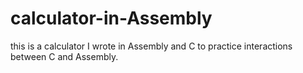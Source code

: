 # calculator-in-Assembly
this is a calculator I wrote in Assembly and C to practice interactions between C and Assembly. 
